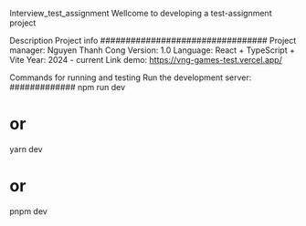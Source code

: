 Interview_test_assignment
Wellcome to developing a test-assignment project

Description
Project info #################################
Project manager: Nguyen Thanh Cong
Version: 1.0
Language: React + TypeScript + Vite
Year: 2024 - current
Link demo: https://vng-games-test.vercel.app/

Commands for running and testing
Run the development server: #############
npm run dev
# or
yarn dev
# or
pnpm dev